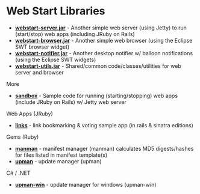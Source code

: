 # Web Start Libraries

- [**webstart-server.jar**](webstart-server) - Another simple web server (using Jetty) to run (start/stop) web apps (including JRuby on Rails)
- [**webstart-browser.jar**](webstart-browser) - Another simple web browser (using the Eclipse SWT browser widget)
- [**webstart-notifier.jar**](webstart-notifier) - Another desktop notifier w/ balloon notifications (using the Eclipse SWT widgets)
- [**webstart-utils.jar**](webstart-utils) - Shared/common code/classes/utilities for web server and browser

More

- [**sandbox**](sandbox) - Sample code for running (starting/stopping) web apps (include JRuby on Rails) w/ Jetty web server



Web Apps (JRuby)

- [**links**](links) - link bookmarking & voting sample app  (in rails & sinatra editions)


Gems  (Ruby)

- [**manman**](manman) -  manifest manager (manman) calculates MD5 digests/hashes for files listed in manifest template(s)
- [**upman**](upman) - update manager (upman)


C# / .NET

- [**upman-win**](upman-win)  - update manager for windows (upman-win)







